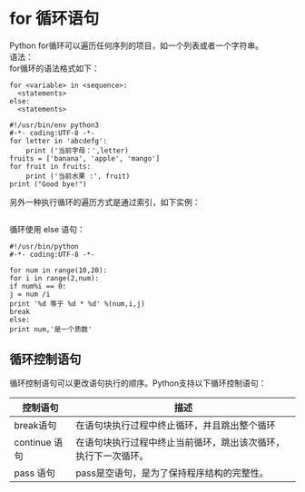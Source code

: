 # for 循环语句

Python for循环可以遍历任何序列的项目，如一个列表或者一个字符串。  
语法：  
for循环的语法格式如下：

```
for <variable> in <sequence>:
  <statements>
else:
  <statements>
```

```
#!/usr/bin/env python3
#-*- coding:UTF-8 -*-
for letter in 'abcdefg':
    print ('当前字母：',letter)
fruits = ['banana', 'apple', 'mango']
for fruit in fruits:
    print ('当前水果 :', fruit)
print ("Good bye!")
```

另外一种执行循环的遍历方式是通过索引，如下实例：

```

```

循环使用 else 语句：

```
#!/usr/bin/python
#-*- coding:UTF-8 -*-

for num in range(10,20):
for i in range(2,num):
if num%i == 0:
j = num /i
print '%d 等于 %d * %d' %(num,i,j)
break
else:
print num,'是一个质数'
```

## 循环控制语句

循环控制语句可以更改语句执行的顺序。Python支持以下循环控制语句：

| 控制语句 | 描述 |
| --- | --- |
| break语句 | 在语句块执行过程中终止循环，并且跳出整个循环 |
| continue 语句 | 在语句块执行过程中终止当前循环，跳出该次循环，执行下一次循环。 |
| pass 语句 | pass是空语句，是为了保持程序结构的完整性。 |



